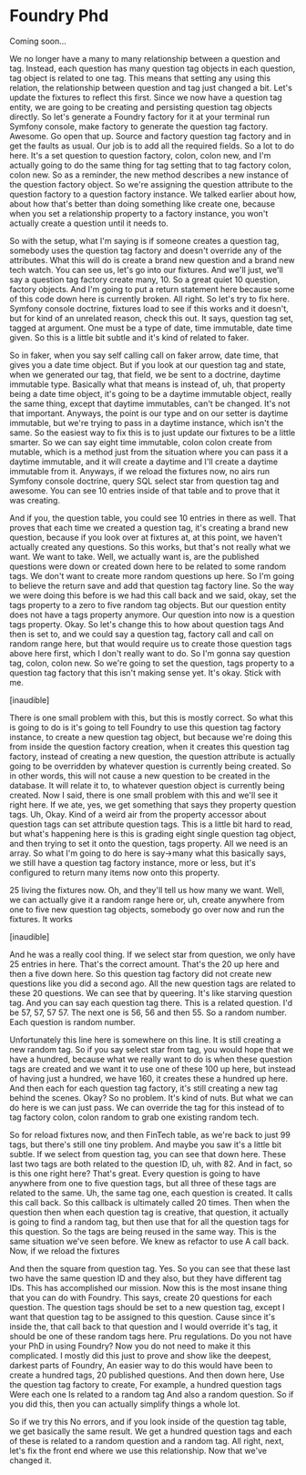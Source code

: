 # Foundry Phd

Coming soon...

We no longer have a many to many relationship between a question and tag. Instead,
each question has many question tag objects in each question, tag object is related
to one tag. This means that setting any using this relation, the relationship between
question and tag just changed a bit. Let's update the fixtures to reflect this first.
Since we now have a question tag entity, we are going to be creating and persisting
question tag objects directly. So let's generate a Foundry factory for it at your
terminal run Symfony console, make factory to generate the question tag factory.
Awesome. Go open that up. Source and factory question tag factory and in get the
faults as usual. Our job is to add all the required fields. So a lot to do here. It's
a set question to question factory, colon, colon new, and I'm actually going to do
the same thing for tag setting that to tag factory colon, colon new. So as a
reminder, the new method describes a new instance of the question factory object. So
we're assigning the question attribute to the question factory to a question factory
instance. We talked earlier about how, about how that's better than doing something
like create one, because when you set a relationship property to a factory instance,
you won't actually create a question until it needs to.

So with the setup, what I'm saying is if someone creates a question tag, somebody
uses the question tag factory and doesn't override any of the attributes. What this
will do is create a brand new question and a brand new tech watch. You can see us,
let's go into our fixtures. And we'll just, we'll say a question tag factory create
many, 10. So a great quiet 10 question, factory objects. And I'm going to put a
return statement here because some of this code down here is currently broken. All
right. So let's try to fix here. Symfony console doctrine, fixtures load to see if
this works and it doesn't, but for kind of an unrelated reason, check this out. It
says, question tag set, tagged at argument. One must be a type of date, time
immutable, date time given. So this is a little bit subtle and it's kind of related
to faker.

So in faker, when you say self calling call on faker arrow, date time, that gives you
a date time object. But if you look at our question tag and state, when we generated
our tag, that field, we be sent to a doctrine, daytime immutable type. Basically what
that means is instead of, uh, that property being a date time object, it's going to
be a daytime immutable object, really the same thing, except that daytime immutables,
can't be changed. It's not that important. Anyways, the point is our type and on our
setter is daytime immutable, but we're trying to pass in a daytime instance, which
isn't the same. So the easiest way to fix this is to just update our fixtures to be a
little smarter. So we can say eight time immutable, colon colon create from mutable,
which is a method just from the situation where you can pass it a daytime immutable,
and it will create a daytime and I'll create a daytime immutable from it. Anyways, if
we reload the fixtures now, no airs run Symfony console doctrine, query SQL select
star from question tag and awesome. You can see 10 entries inside of that table and
to prove that it was creating.

And if you, the question table, you could see 10 entries in there as well. That
proves that each time we created a question tag, it's creating a brand new question,
because if you look over at fixtures at, at this point, we haven't actually created
any questions. So this works, but that's not really what we want. We want to take.
Well, we actually want is, are the published questions were down or created down here
to be related to some random tags. We don't want to create more random questions up
here. So I'm going to believe the return save and add that question tag factory line.
So the way we were doing this before is we had this call back and we said, okay, set
the tags property to a zero to five random tag objects. But our question entity does
not have a tags property anymore. Our question into now is a question tags property.
Okay. So let's change this to how about question tags And then is set to, and we
could say a question tag, factory call and call on random range here, but that would
require us to create those question tags above here first, which I don't really want
to do. So I'm gonna say question tag, colon, colon new. So we're going to set the
question, tags property to a question tag factory that this isn't making sense yet.
It's okay. Stick with me.

[inaudible]

There is one small problem with this, but this is mostly correct. So what this is
going to do is it's going to tell Foundry to use this question tag factory instance,
to create a new question tag object, but because we're doing this from inside the
question factory creation, when it creates this question tag factory, instead of
creating a new question, the question attribute is actually going to be overridden by
whatever question is currently being created. So in other words, this will not cause
a new question to be created in the database. It will relate it to, to whatever
question object is currently being created. Now I said, there is one small problem
with this and we'll see it right here. If we ate, yes, we get something that says
they property question tags. Uh, Okay. Kind of a weird air from the property accessor
about question tags can set attribute question tags. This is a little bit hard to
read, but what's happening here is this is grading eight single question tag object,
and then trying to set it onto the question, tags property. All we need is an array.
So what I'm going to do here is say->many what this basically says, we still have a
question tag factory instance, more or less, but it's configured to return many items
now onto this property.

25 living the fixtures now. Oh, and they'll tell us how many we want. Well, we can
actually give it a random range here or, uh, create anywhere from one to five new
question tag objects, somebody go over now and run the fixtures. It works

[inaudible]

And he was a really cool thing. If we select star from question, we only have 25
entries in here. That's the correct amount. That's the 20 up here and then a five
down here. So this question tag factory did not create new questions like you did a
second ago. All the new question tags are related to these 20 questions. We can see
that by queering. It's like starving question tag. And you can say each question tag
there. This is a related question. I'd be 57, 57, 57 57. The next one is 56, 56 and
then 55. So a random number. Each question is random number.

Unfortunately this line here is somewhere on this line. It is still creating a new
random tag. So if you say select star from tag, you would hope that we have a
hundred, because what we really want to do is when these question tags are created
and we want it to use one of these 100 up here, but instead of having just a hundred,
we have 160, it creates these a hundred up here. And then each for each question tag
factory, it's still creating a new tag behind the scenes. Okay? So no problem. It's
kind of nuts. But what we can do here is we can just pass. We can override the tag
for this instead of to tag factory colon, colon random to grab one existing random
tech.

So for reload fixtures now, and then FinTech table, as we're back to just 99 tags,
but there's still one tiny problem. And maybe you saw it's a little bit subtle. If we
select from question tag, you can see that down here. These last two tags are both
related to the question ID, uh, with 82. And in fact, so is this one right here?
That's great. Every question is going to have anywhere from one to five question
tags, but all three of these tags are related to the same. Uh, the same tag one, each
question is created. It calls this call back. So this callback is ultimately called
20 times. Then when the question then when each question tag is creative, that
question, it actually is going to find a random tag, but then use that for all the
question tags for this question. So the tags are being reused in the same way. This
is the same situation we've seen before. We knew as refactor to use A call back. Now,
if we reload the fixtures

And then the square from question tag. Yes. So you can see that these last two have
the same question ID and they also, but they have different tag IDs. This has
accomplished our mission. Now this is the most insane thing that you can do with
Foundry. This says, create 20 questions for each question. The question tags should
be set to a new question tag, except I want that question tag to be assigned to this
question. Cause since it's inside the, that call back to that question and I would
override it's tag, it should be one of these random tags here. Pru regulations. Do
you not have your PhD in using Foundry? Now you do not need to make it this
complicated. I mostly did this just to prove and show like the deepest, darkest parts
of Foundry, An easier way to do this would have been to create a hundred tags, 20
published questions. And then down here, Use the question tag factory to create, For
example, a hundred question tags Were each one Is related to a random tag And also a
random question. So if you did this, then you can actually simplify things a whole
lot.

So if we try this No errors, and if you look inside of the question tag table, we get
basically the same result. We get a hundred question tags and each of these is
related to a random question and a random tag. All right, next, let's fix the front
end where we use this relationship. Now that we've changed it.

